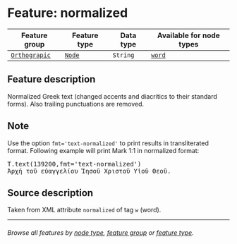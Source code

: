 # Feature: normalized

Feature group | Feature type | Data type | Available for node types
---  | --- | --- | ---
[`Orthograpic`](featuresbygroup.md#orthograpic-features) | [`Node`](featuresbyfeaturetype.md#node-features) | `String`  | [`word`](featuresbynodetype.md#word-nodes)

## Feature description

Normalized Greek text (changed accents and diacritics to their standard forms). Also trailing punctuations are removed.

## Note

Use the option `fmt='text-normalized'` to print results in transliterated format. Following example will print Mark 1:1 in normalized format:

<pre>
T.text(139200,fmt='text-normalized')
Ἀρχή τοῦ εὐαγγελίου Ἰησοῦ Χριστοῦ Υἱοῦ Θεοῦ. 
</pre>

## Source description

Taken from XML attribute `normalized` of tag `w` (word).

---
###### *Browse all features by [node type](featuresbynodetype.md#readme), [feature group](featuresbygroup.md#readme) or [feature type](featuresbyfeaturetype.md#readme).*
